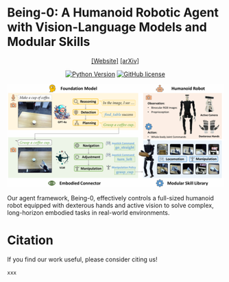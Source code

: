 # Being-0: A Humanoid Robotic Agent with Vision-Language Models and Modular Skills

<div align="center">

[[Website]](xxx)
[[arXiv]](xxx)

[![Python Version](https://img.shields.io/badge/Python-3.10-blue.svg)]()
[![GitHub license](https://img.shields.io/badge/MIT-blue)]()

![](docs/images/being0-intro.png)

</div>

Our agent framework, Being-0, effectively controls a full-sized humanoid robot equipped with dexterous hands and active vision to solve complex, long-horizon embodied tasks in real-world environments.

<!-- ## Latest Videos
<div align="center">
<a alt="Watch the video" href="https://www.youtube.com/watch?v=fkkSJw1iJJ8"><img src="./docs/envs/images/rdr2/RDR2_story_cover.jpg" width="33%" /></a>
&nbsp;&nbsp;
<a alt="Watch the video" href="https://www.youtube.com/watch?v=ay5gBqzPcDE"><img src="./docs/envs/images/rdr2/RDR2_openended_cover.jpg" width="33%" /></a>
&nbsp;&nbsp;
<a alt="Watch the video" href="https://www.youtube.com/watch?v=regULK_60_8"><img src="./docs/envs/images/skylines/cityskyline_video_cover.png" width="33%" /></a>
&nbsp;&nbsp;
<a alt="Watch the video" href="https://www.youtube.com/watch?v=Kaiz4yJieUk"><img src="./docs/envs/images/stardew/stardew_video_cover.png" width="33%" /></a>
&nbsp;&nbsp;
<a alt="Watch the video" href="https://www.youtube.com/watch?v=WZiL_0V880M"><img src="./docs/envs/images/dealers/dealer_video_cover.png" width="33%" /></a>
&nbsp;&nbsp;
<a alt="Watch the video" href="https://www.youtube.com/watch?v=uWgLnZmpVTM"><img src="./docs/envs/images/software/Software_cover.png" width="33%" /></a>
&nbsp;&nbsp;
</div>

Click on either of the video thumbnails above to watch them on YouTube. -->


# Citation
If you find our work useful, please consider citing us!
```
xxx
```
<!-- [//]: # (```)
[//]: # (@article{weihao2024cradle,)
[//]: # (  title     = {{Cradle: Empowering Foundation Agents towards General Computer Control}},)
[//]: # (  author    = {Weihao Tan and Wentao Zhang and Xinrun Xu and Haochong Xia and Ziluo Ding and Boyu Li and Bohan Zhou and Junpeng Yue and Jiechuan Jiang and Yewen Li and Ruyi An and Molei Qin and Chuqiao Zong and Longtao Zheng and Yujie Wu and Xiaoqiang Chai and Yifei Bi and Tianbao Xie and Pengjie Gu and Xiyun Li and Ceyao Zhang and Long Tian and Chaojie Wang and Xinrun Wang and Börje F. Karlsson and Bo An and Shuicheng Yan and Zongqing Lu},)
[//]: # (  journal   = {arXiv:2403.03186},)
[//]: # (  month     = {March},)
[//]: # (  year      = {2024},)
[//]: # (  primaryClass={cs.AI})
[//]: # (})
[//]: # (```) -->
